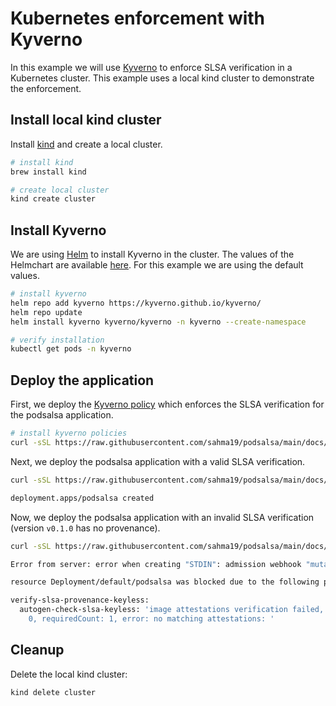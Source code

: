 # Kubernetes enforcement with Kyverno

In this example we will use [Kyverno](https://kyverno.io/) to enforce SLSA verification in a Kubernetes cluster. This example uses a local kind cluster to demonstrate the enforcement.

## Install local kind cluster

Install [kind](https://kind.sigs.k8s.io/) and create a local cluster.

```bash
# install kind
brew install kind

# create local cluster
kind create cluster
```

## Install Kyverno

We are using [Helm](https://helm.sh/) to install Kyverno in the cluster. The values of the Helmchart are available [here](https://github.com/kyverno/kyverno/tree/main/charts/kyverno). For this example we are using the default values.

```bash
# install kyverno
helm repo add kyverno https://kyverno.github.io/kyverno/
helm repo update
helm install kyverno kyverno/kyverno -n kyverno --create-namespace

# verify installation
kubectl get pods -n kyverno
```

## Deploy the application

First, we deploy the [Kyverno policy](./kyverno/clusterpolicy-slsa.yaml) which enforces the SLSA verification for the podsalsa application.

```bash
# install kyverno policies
curl -sSL https://raw.githubusercontent.com/sahma19/podsalsa/main/docs/slsa/enforcement-kubernetes/kyverno/clusterpolicy-slsa.yaml | kubectl apply -f -
```

Next, we deploy the podsalsa application with a valid SLSA verification.

```bash
curl -sSL https://raw.githubusercontent.com/sahma19/podsalsa/main/docs/slsa/enforcement-kubernetes/deployment.yaml | kubectl apply -f -

deployment.apps/podsalsa created
```

Now, we deploy the podsalsa application with an invalid SLSA verification (version `v0.1.0` has no provenance).

```bash
curl -sSL https://raw.githubusercontent.com/sahma19/podsalsa/main/docs/slsa/enforcement-kubernetes/deployment-fail.yaml | kubectl apply -f -

Error from server: error when creating "STDIN": admission webhook "mutate.kyverno.svc-fail" denied the request: 

resource Deployment/default/podsalsa was blocked due to the following policies 

verify-slsa-provenance-keyless:
  autogen-check-slsa-keyless: 'image attestations verification failed, verifiedCount:
    0, requiredCount: 1, error: no matching attestations: '
```

## Cleanup

Delete the local kind cluster:

```bash
kind delete cluster
```
